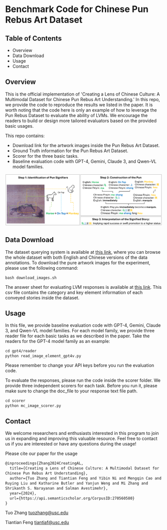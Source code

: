 # Benchmark Code for Chinese Pun Rebus Art Dataset

## Table of Contents
* Overview
* Data Download
* Usage
* Contact

## Overview
This is the official implementation of 'Creating a Lens of Chinese Culture: A Multimodal Dataset for Chinese Pun Rebus Art Understanding.' In this repo, we provide the code to reproduce the results we listed in the paper. It is worth noting that the code here is only an example of how to leverage the Pun Rebus Dataset to evaluate the ability of LVMs. We encourage the readers to build or design more tailored evaluators based on the provided basic usages.

This repo contains:
* Download link for the artwork images inside the Pun Rebus Art Dataset.
* Ground Truth information for the Pun Rebus Art Dataset.
* Scorer for the three basic tasks.
* Baseline evaluation code with GPT-4, Gemini, Claude 3, and Qwen-VL model families.


<div align="center">
 <img src="cot-1.png" width="1000px">
</div>


## Data Download
The dataset querying system is available at [this link](http://niyibin.org/punrebus/punrebus_main_en.php), where you can browse the whole dataset with both English and Chinese versions of the data annotations. To download the pure artwork images for the experiment, please use the following command:
```
bash download_images.sh
```
The answer sheet for evaluating LVM responses is available at [this link](https://github.com/zhang-tuo-pdf/Pun-Rebus-Art-Benchmark/blob/main/scorer/answer_sheet_w_element.csv). This csv file contains the category and key element information of each conveyed stories inside the dataset.

## Usage
In this file, we provide baseline evaluation code with GPT-4, Gemini, Claude 3, and Qwen-VL model families. For each model family, we provide three reader file for each basic tasks as we described in the paper. Take the readers for the GPT-4 model family as an example:
```
cd gpt4/reader
python read_image_element_gpt4v.py
```
Please remember to change your API keys before you run the evaluation code.

To evaluate the responses, please run the code inside the scorer folder. We provide three independent scorers for each task. Before you run it, please make sure to change the doc_file to your response text file path.
```
cd scorer
python mc_image_scorer.py
```

## Contact
We welcome researchers and enthusiasts interested in this program to join us in expanding and improving this valuable resource. Feel free to contact us if you are interested or have any questions during the usage!

Please cite our paper for the usage
```
@inproceedings{Zhang2024CreatingAL,
  title={Creating a Lens of Chinese Culture: A Multimodal Dataset for Chinese Pun Rebus Art Understanding},
  author={Tuo Zhang and Tiantian Feng and Yibin Ni and Mengqin Cao and Ruying Liu and Katharine Butler and Yanjun Weng and Mi Zhang and Shrikanth S. Narayanan and Salman Avestimehr},
  year={2024},
  url={https://api.semanticscholar.org/CorpusID:270560580}
}
```

Tuo Zhang tuozhang@usc.edu

Tiantian Feng tiantiaf@usc.edu


